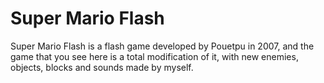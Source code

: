 # Super Mario Flash

Super Mario Flash is a flash game developed by Pouetpu in 2007, and the game that you see here is a total modification of it,
with new enemies, objects, blocks and sounds made by myself.
